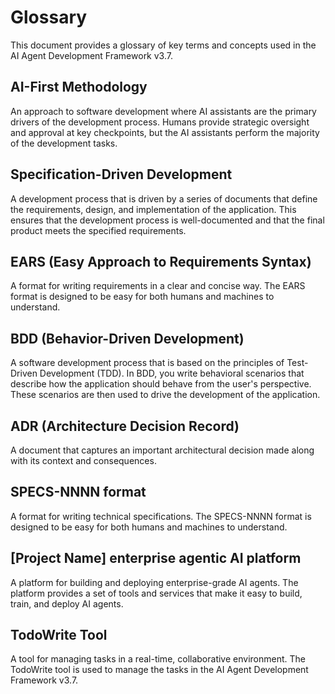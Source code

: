 # Glossary

This document provides a glossary of key terms and concepts used in the AI Agent Development Framework v3.7.

## AI-First Methodology

An approach to software development where AI assistants are the primary drivers of the development process. Humans provide strategic oversight and approval at key checkpoints, but the AI assistants perform the majority of the development tasks.

## Specification-Driven Development

A development process that is driven by a series of documents that define the requirements, design, and implementation of the application. This ensures that the development process is well-documented and that the final product meets the specified requirements.

## EARS (Easy Approach to Requirements Syntax)

A format for writing requirements in a clear and concise way. The EARS format is designed to be easy for both humans and machines to understand.

## BDD (Behavior-Driven Development)

A software development process that is based on the principles of Test-Driven Development (TDD). In BDD, you write behavioral scenarios that describe how the application should behave from the user's perspective. These scenarios are then used to drive the development of the application.

## ADR (Architecture Decision Record)

A document that captures an important architectural decision made along with its context and consequences.

## SPECS-NNNN format

A format for writing technical specifications. The SPECS-NNNN format is designed to be easy for both humans and machines to understand.

## [Project Name] enterprise agentic AI platform

A platform for building and deploying enterprise-grade AI agents. The platform provides a set of tools and services that make it easy to build, train, and deploy AI agents.

## TodoWrite Tool

A tool for managing tasks in a real-time, collaborative environment. The TodoWrite tool is used to manage the tasks in the AI Agent Development Framework v3.7.
